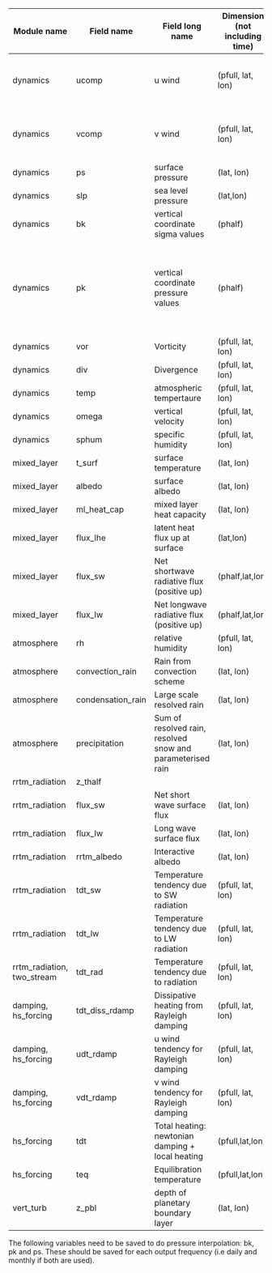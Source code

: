 |Module name   	| Field name  	|  Field long name 	|  Dimension (not including time) 	| Description (if needed)  	| Units |
|---	          |---	          |---	              |---	                              |---	                      |--- |
|dynamics |	ucomp	|u wind	| (pfull, lat, lon)	| zonal component of the horizontal winds | m/sec |
|dynamics |	vcomp	|v wind	| (pfull, lat, lon)	| meridional component of the horizontal winds| m/sec |
|dynamics |	ps	    |surface pressure	| (lat, lon)	| slab | pascals |
|dynamics |	slp	    |sea level pressure	| (lat,lon)	| | pascals |
|dynamics |	bk	    |vertical coordinate sigma values	| (phalf)	| if pk = 0, then bk = sigma | (dimensionless) |
|dynamics |	pk	    |vertical coordinate pressure values	| (phalf)	| if bk = 0, then pk = pressure (i.e. phalf, BUT NB bk is in Pa whereas phalf is in hPa!) | pascals |
|dynamics |	vor	    |Vorticity	| (pfull, lat, lon)	| | sec**-1 |
|dynamics |	div	    |Divergence	| (pfull, lat, lon)	| | sec**-1 |
|dynamics |	temp	  |atmospheric tempertaure	| (pfull, lat, lon)	| | deg_k |
|dynamics |	omega	  |vertical velocity	| (pfull, lat, lon)	| dp/dt | Pa/sec |
|dynamics |	sphum	  | specific humidity	| (pfull, lat, lon)	| | |
|mixed_layer | t_surf |	surface temperature	| (lat, lon) | slab | |
|mixed_layer | albedo | surface albedo | (lat, lon) | static | |
|mixed_layer | ml_heat_cap | mixed layer heat capacity | (lat, lon) |  | |
|mixed_layer |	flux_lhe	| latent heat flux up at surface	| (lat,lon) | | |
|mixed_layer |	flux_sw	| Net shortwave radiative flux (positive up)	| (phalf,lat,lon) | | |
|mixed_layer |	flux_lw	| Net longwave radiative flux (positive up)	 | (phalf,lat,lon) | | |
|atmosphere |	rh	  | relative humidity |	(pfull, lat, lon)	| | |
|atmosphere |	convection_rain	| Rain from convection scheme	| (lat, lon)	| | |
|atmosphere |	condensation_rain |	Large scale resolved rain	| (lat, lon)	| | |
|atmosphere |	precipitation |	Sum of resolved rain, resolved snow and parameterised rain 	| (lat, lon)	| | |
|rrtm_radiation |  z_thalf 	|   	|   	|   	| |
|rrtm_radiation |	flux_sw	| Net short wave surface flux	| (lat, lon)	| | |
|rrtm_radiation |	flux_lw	| Long wave surface flux	| (lat, lon)	| | |
|rrtm_radiation |	rrtm_albedo	 |Interactive albedo	| (lat, lon)	| | |
|rrtm_radiation | 	tdt_sw	 | Temperature tendency due to SW radiation	| (pfull, lat, lon)	| | |
|rrtm_radiation |	tdt_lw	| Temperature tendency due to LW radiation	| (pfull, lat, lon)	| | |
|rrtm_radiation, two_stream |	tdt_rad	| Temperature tendency due to radiation | 	(pfull, lat, lon)	| | |
|damping, hs_forcing |	tdt_diss_rdamp |	Dissipative heating from Rayleigh damping	| (pfull, lat, lon)	| | deg/sec |
|damping, hs_forcing |	udt_rdamp |	u wind tendency for Rayleigh damping	| (pfull, lat, lon)	| | m/s2 |
|damping, hs_forcing |	vdt_rdamp |	v wind tendency for Rayleigh damping	| (pfull, lat, lon)	| | m/s2 |
|hs_forcing |   	tdt	| Total heating: newtonian damping + local heating | (pfull,lat,lon) | | deg/sec |
|hs_forcing |   	teq	| Equilibration temperature | (pfull,lat,lon) | | deg_K |
|vert_turb|	z_pbl	| depth of planetary boundary layer	| (lat, lon)| 	 | |


The following variables need to be saved to do pressure interpolation: bk, pk and ps. These should be saved for each output frequency (i.e daily and monthly if both are used).
